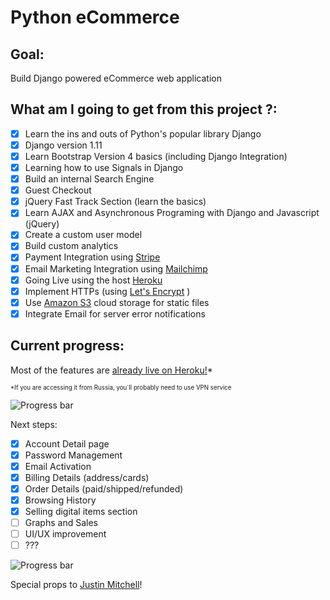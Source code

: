 # Python eCommerce

## Goal:
Build Django powered eCommerce web application

## What am I going to get from this project ?:
- [x] Learn the ins and outs of Python's popular library Django
- [x] Django version 1.11
- [x] Learn Bootstrap Version 4 basics (including Django Integration)
- [x] Learning how to use Signals in Django
- [x] Build an internal Search Engine
- [x] Guest Checkout
- [x] jQuery Fast Track Section (learn the basics)
- [x] Learn AJAX and Asynchronous Programing with Django and Javascript (jQuery)
- [x] Create a custom user model
- [x] Build custom analytics
- [x] Payment Integration using [Stripe](https://stripe.com/)
- [x] Email Marketing Integration using [Mailchimp](https://mailchimp.com/)
- [x] Going Live using the host [Heroku](https://www.heroku.com)
- [x] Implement HTTPs (using [Let's Encrypt](https://letsencrypt.org/) )
- [x] Use [Amazon S3](https://aws.amazon.com/s3/) cloud storage for static files
- [x] Integrate Email for server error notifications

## Current progress:
Most of the features are [already live on Heroku!](https://nameless-waters-84605.herokuapp.com/)*

<sub><sup>*If you are accessing it from Russia, you`ll probably need to use VPN service</sup></sub>

![Progress bar](http://progressed.io/bar/100?title=done "Progress bar")

Next steps:

- [x] Account Detail page
- [x] Password Management
- [x] Email Activation
- [x] Billing Details (address/cards)
- [x] Order Details (paid/shipped/refunded)
- [x] Browsing History
- [x] Selling digital items section
- [ ] Graphs and Sales
- [ ] UI/UX improvement
- [ ] ???

![Progress bar](http://progressed.io/bar/70 "Progress bar")

Special props to [Justin Mitchell](https://twitter.com/justinmitchel)!



